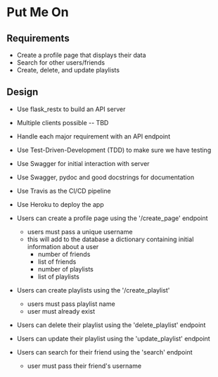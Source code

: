 # Put Me On

## Requirements

- Create a profile page that displays their data
- Search for other users/friends 
- Create, delete, and update playlists

## Design

- Use flask_restx to build an API server
- Multiple clients possible -- TBD
- Handle each major requirement with an API endpoint
- Use Test-Driven-Development (TDD) to make sure we have testing
- Use Swagger for initial interaction with server
- Use Swagger, pydoc and good docstrings for documentation
- Use Travis as the CI/CD pipeline
- Use Heroku to deploy the app

- Users can create a profile page using the '/create_page' endpoint
    - users must pass a unique username 
    - this will add to the database a dictionary containing initial information about a user
        - number of friends 
        - list of friends 
        - number of playlists 
        - list of playlists 
- Users can create playlists using the '/create_playlist' 
    - users must pass playlist name 
    - user must already exist
- Users can delete their playlist using the 'delete_playlist' endpoint 
- Users can update their playlist using the 'update_playlist' endpoint
- Users can search for their friend using the 'search' endpoint 
    - user must pass their friend's username 

